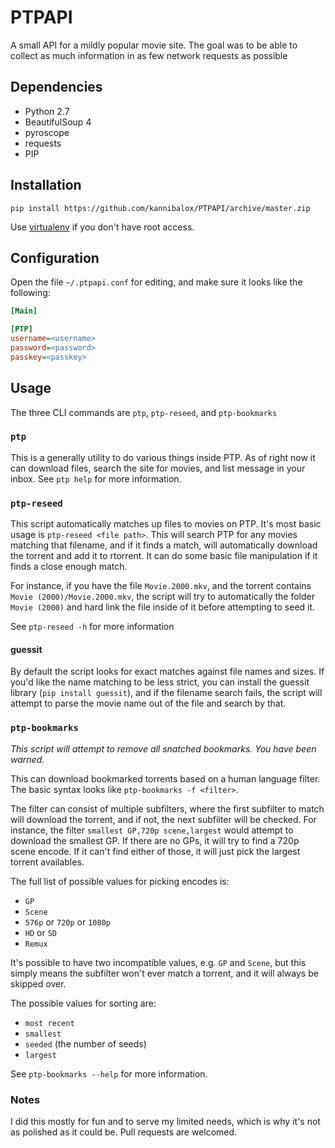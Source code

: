 # PTPAPI

A small API for a mildly popular movie site. The goal was to be able to collect as much information in as few network requests as possible

## Dependencies

* Python 2.7
 * BeautifulSoup 4
 * pyroscope
 * requests
* PIP

## Installation

`pip install https://github.com/kannibalox/PTPAPI/archive/master.zip`

Use [virtualenv](https://virtualenv.readthedocs.org/en/latest/userguide.html#usage) if you don't have root access.

## Configuration

Open the file `~/.ptpapi.conf` for editing, and make sure it looks like the following:

```ini
[Main]

[PTP]
username=<username>
password=<password>
passkey=<passkey>
```

## Usage

The three CLI commands are `ptp`, `ptp-reseed`, and `ptp-bookmarks`

### `ptp`

This is a generally utility to do various things inside PTP. As of right now it can download files, search the site for movies, and list message in your inbox. See `ptp help` for more information.

### `ptp-reseed`

This script automatically matches up files to movies on PTP. It's most basic usage is `ptp-reseed <file path>`. This will search PTP for any movies matching that filename, and if it finds a match, will automatically download the torrent and add it to rtorrent. It can do some basic file manipulation if it finds a close enough match.

For instance, if you have the file `Movie.2000.mkv`, and the torrent contains `Movie (2000)/Movie.2000.mkv`, the script will try to automatically the folder `Movie (2000)` and hard link the file inside of it before attempting to seed it.

See `ptp-reseed -h` for more information

#### guessit

By default the script looks for exact matches against file names and sizes. If you'd like the name matching to be less strict, you can install the guessit library (`pip install guessit`), and if the filename search fails, the script will attempt to parse the movie name out of the file and search by that.

### `ptp-bookmarks`

*This script will attempt to remove all snatched bookmarks. You have been warned.*

This can download bookmarked torrents based on a human language filter. The basic syntax looks like `ptp-bookmarks -f <filter>`.

The filter can consist of multiple subfilters, where the first subfilter to match will download the torrent, and if not, the next subfilter will be checked. For instance, the filter `smallest GP,720p scene,largest` would attempt to download the smallest GP. If there are no GPs, it will try to find a 720p scene encode. If it can't find either of those, it will just pick the largest torrent availables.

The full list of possible values for picking encodes is:
* `GP`
* `Scene`
* `576p` or `720p` or `1080p`
* `HD` or `SD`
* `Remux`

It's possible to have two incompatible values, e.g. `GP` and `Scene`, but this simply means the subfilter won't ever match a torrent, and it will always be skipped over.

The possible values for sorting are:
* `most recent`
* `smallest`
* `seeded` (the number of seeds)
* `largest`

See `ptp-bookmarks --help` for more information.

### Notes

I did this mostly for fun and to serve my limited needs, which is why it's not as polished as it could be. Pull requests are welcomed.
